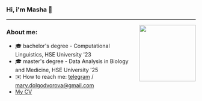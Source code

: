 ### Hi, i'm Masha 👋 
---
<img src="https://media.giphy.com/media/11FMB3s2TTlPwc/giphy.gif" width="150" height="150" align="right" />

### About me:

- 🎓 bachelor's degree - Computational Linguistics, HSE University '23
- 🎓 master's degree - Data Analysis in Biology and Medicine, HSE University '25
- ✉️ How to reach me: [telegram](https://t.me/knapweedss) / mary.dolgodvorova@gmail.com
- [My CV](https://skinny-ostrich-bf8.notion.site/2ce2a5e6295f4b85b8c4aa97e515d521](https://github.com/knapweedss/knapweedss/blob/main/ДолгодвороваМария_Резюме.pdf)https://github.com/knapweedss/knapweedss/blob/main/ДолгодвороваМария_Резюме.pdf)
